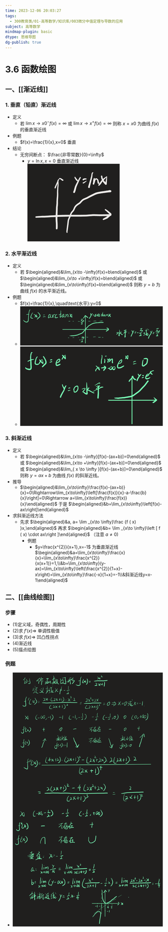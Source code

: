 ```yaml
---
time: 2023-12-06 20:03:27
tags:
  - 300教育类/01-高等数学/知识库/003微分中值定理与导数的应用
subject: 高等数学
mindmap-plugin: basic
dtype: 思维导图
dg-publish: true
---
```


# 3.6 函数绘图

## 一、[[渐近线]]

### 1. 垂直（铅直）渐近线
- 定义
    - 若 $\lim{x\to x{0}^-}f(x)=\infty$ 或 $\lim{x\to x^+}f(x)=\infty$ 则称 $x=x0$ 为曲线 $f (x)$ 的垂直渐近线
- 例题
    - $f(x)=\frac{1}{x},x=0$ 垂直
- 结论
    - 无穷间断点： $\frac{非零常数}{0}=\infty$
        - $y=\ln x,x=0$ 垂直渐近线![](https://raw.githubusercontent.com/RainbowRain9/PicGo/master/202312062011412.png)

### 2. 水平渐近线
- 定义
    - 若 $\begin{aligned}&\lim_{x\to -\infty}f(x)=b\end{aligned}$ 或 $\begin{aligned}&\lim_{x\to +\infty}f(x)=b\end{aligned}$ 或 $\begin{aligned}&\lim_{x\to\infty}f(x)=b\end{aligned}$ 则称 $y=b$ 为曲线 $f (x)$ 的水平渐近线。
- 例题
    - $f(x)=\frac{1}{x},\quad\text{水平}:y=0$
    - ![](https://raw.githubusercontent.com/RainbowRain9/PicGo/master/202312062019256.png)
    - ![](https://raw.githubusercontent.com/RainbowRain9/PicGo/master/202312062020462.png)

### 3. 斜渐近线
- 定义
    - 若 $\begin{aligned}&\lim_{x\to -\infty}[f(x)-(ax+b)]=0\end{aligned}$ 或 $\begin{aligned}&\lim_{x\to +\infty}[f(x)-(ax+b)]=0\end{aligned}$ 或 $\begin{aligned}&\lim_{ x \to \infty }[f(x)-(ax+b)]=0\end{aligned}$ 则称 $y=ax+b$ 为曲线 $f(x)$ 的斜渐近线。
- 推导
    - $\begin{aligned}&\lim_{x\to\infty}\frac{f(x)-(ax+b)}{x}=0\Rightarrow\lim_{x\to\infty}\left[\frac{f(x)}{x}-a-\frac{b}{x}\right]=0\Rightarrow a=\lim_{x\to\infty}\frac{f(x)}{x}\end{aligned}$ 于是 $\begin{aligned}&b=\lim_{x\to\infty}\left[f(x)-ax\right]\end{aligned}$
- 求斜渐近线方法
    - 先求 $\begin{aligned}&a, a= \lim _{x\to \infty}\frac {f ( x) }x,\end{aligned}$ 再求 $\begin{aligned}&b= \lim _{x\to \infty}\left [ f ( x) \cdot ax\right ]\end{aligned}$
       （注意 $a\neq 0$)
        - 例题
            - $y=\frac{x^{2}}{x+1},x=-1$ 为垂直渐近线 $\begin{aligned}&a=\lim_{x\to\infty}\frac{x}{x}=\lim_{x\to\infty}\frac{x^{2}}{x(x+1)}=1,\\&b=\lim_{x\to\infty}(y-ax)=\lim_{x\to\infty}\left(\frac{x^{2}}{1+x}-x\right)=\lim_{x\to\infty}\frac{-x}{1+x}=-1\\&斜渐近线y=x-1\end{aligned}$

## 二、[[曲线绘图]]
### 步骤
- (1)定义域，奇偶性，周期性
- (2)求 $f'(x)\Rightarrow$ 单调性极值 
- (3)求 $f(x)\Rightarrow$ 凹凸性拐点 
- (4)渐近线
- (5)描点绘图

### 例题
- ![](https://raw.githubusercontent.com/RainbowRain9/PicGo/master/202312062041405.png)